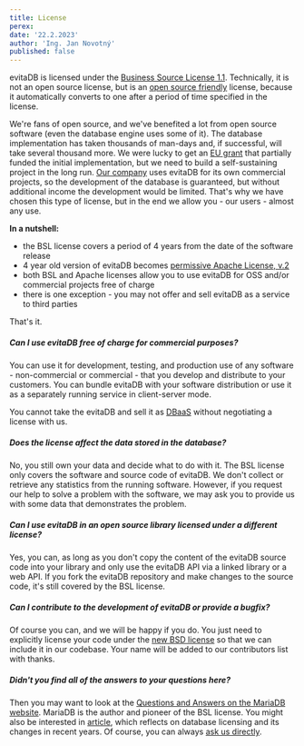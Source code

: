 ```yaml
---
title: License
perex:
date: '22.2.2023'
author: 'Ing. Jan Novotný'
published: false
---
```

evitaDB is licensed under the [Business Source License 1.1](/LICENSE). Technically, it is not
an open source license, but is an [open source friendly](https://itsfoss.com/making-the-business-source-license-open-source-compliant/) 
license, because it automatically converts to one after a period of time specified in the license. 

We're fans of open source, and we've benefited a lot from open source software (even the database engine uses some of it).
The database implementation has taken thousands of man-days and, if successful, will take several thousand more. We were
lucky to get an [EU grant](https://evitadb.io/project-info) that partially funded the initial implementation, but we
need to build a self-sustaining project in the long run. [Our company](https://www.fg.cz/en) uses evitaDB for its own
commercial projects, so the development of the database is guaranteed, but without additional income the development 
would be limited. That's why we have chosen this type of license, but in the end we allow you - our users - almost any 
use.

**In a nutshell:**

- the BSL license covers a period of 4 years from the date of the software release
- 4 year old version of evitaDB becomes [permissive Apache License, v.2](https://fossa.com/blog/open-source-licenses-101-apache-license-2-0/)
- both BSL and Apache licenses allow you to use evitaDB for OSS and/or commercial projects free of charge
- there is one exception - you may not offer and sell evitaDB as a service to third parties

That's it.

<Note type="question">

<NoteTitle toggles="true">

##### Can I use evitaDB free of charge for commercial purposes?
</NoteTitle>

You can use it for development, testing, and production use of any software - non-commercial or commercial - that you
develop and distribute to your customers. You can bundle evitaDB with your software distribution or use it as a
separately running service in client-server mode.

You cannot take the evitaDB and sell it as [DBaaS](https://www.geeksforgeeks.org/overview-of-database-as-a-service/)
without negotiating a license with us.

</Note>

<Note type="question">

<NoteTitle toggles="true">

##### Does the license affect the data stored in the database?
</NoteTitle>

No, you still own your data and decide what to do with it. The BSL license only covers the software and source code of
evitaDB. We don't collect or retrieve any statistics from the running software. However, if you request our help to
solve a problem with the software, we may ask you to provide us with some data that demonstrates the problem.

</Note>

<Note type="question">

<NoteTitle toggles="true">

##### Can I use evitaDB in an open source library licensed under a different license?
</NoteTitle>

Yes, you can, as long as you don't copy the content of the evitaDB source code into your library and only use the
evitaDB API via a linked library or a web API. If you fork the evitaDB repository and make changes to the source code,
it's still covered by the BSL license.

</Note>

<Note type="question">

<NoteTitle toggles="true">

##### Can I contribute to the development of evitaDB or provide a bugfix?
</NoteTitle>

Of course you can, and we will be happy if you do. You just need to explicitly license your code under
the [new BSD license](https://opensource.org/license/bsd-3-clause/) so that we can include it in our codebase. Your name
will be added to our contributors list with thanks.

</Note>

<Note type="question">

<NoteTitle toggles="true">

##### Didn't you find all of the answers to your questions here?
</NoteTitle>

Then you may want to look at the [Questions and Answers on the MariaDB website](https://mariadb.com/bsl-faq-adopting/).
MariaDB is the author and pioneer of the BSL license. You might also be interested
in [article](https://blog.adamretter.org.uk/business-source-license-adoption/), which reflects on database licensing and
its changes in recent years. Of course, you can always [ask us directly](https://evitadb.io/contacts).

</Note>